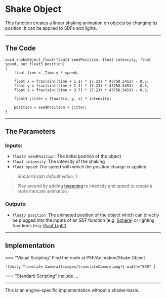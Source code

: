 # Shake Object

This function creates a linear shaking animation on objects by changing its position. It can be applied to SDFs and lights.

---

## The Code

``` hlsl
void shakeObject_float(float3 seedPosition, float intensity, float speed, out float3 position)
{
    float time = _Time.y * speed;

    float x = frac(sin((time + 1.1) * 17.23) * 43758.5453) - 0.5;
    float y = frac(sin((time + 2.3) * 17.23) * 43758.5453) - 0.5;
    float z = frac(sin((time + 3.7) * 17.23) * 43758.5453) - 0.5;

    float3 jitter = float3(x, y, z) * intensity;

    position = seedPosition + jitter;
}
```

---

## The Parameters

### Inputs:
- ```float3 seedPosition```: The initial position of the object
- ```float intensity```: The intensity of the shaking
- ```float speed```: The speed with which the position change is applied
> *ShaderGraph default value*: 1

> Play around by adding [tweening](unity/cameraMatrix.md) to intensity and speed to create a more intricate animation.


### Outputs:
- ```float3 position```: The animated position of the object which can directly be plugged into the inputs of an SDF function (e.g. [Sphere](unity/cameraMatrix.md)) or lighting functions (e.g. [Point Light](unity/cameraMatrix.md)).



---

## Implementation

=== "Visual Scripting"
    Find the node at PSF/Animation/Shake Object

    ![Unity Translate Camera](images/translateCamera.png){ width="500" }

=== "Standard Scripting"
    Include ...

---

This is an engine-specific implementation without a shader-basis.